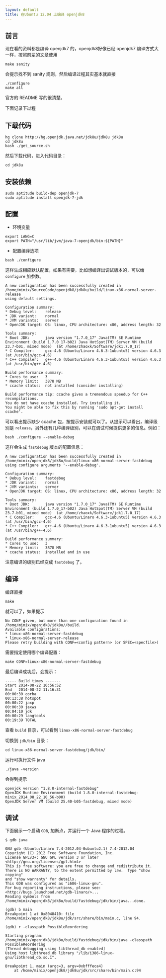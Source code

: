 ```yaml
---
layout: default
title: 在Ubuntu 12.04 上编译 openjdk8
---
```



## 前言

现在看的资料都是编译 openjdk7 的，openjdk8好像已经 openjdk7 编译方式大一样，按照前辈的文章使用 

```
make sanity
```

会提示找不到 sanity 规则，然后编译过程其实基本就直接 

```
./configure
make all
```

官方的 README 写的很清楚。

下面记录下过程


## 下载代码 


```
hg clone http://hg.openjdk.java.net/jdk8u/jdk8u jdk8u
cd jdk8u 
bash ./get_source.sh
```

然后下载代码，进入代码目录：

```
cd jdk8u
```


## 安装依赖 

```
sudo aptitude build-dep openjdk-7 
sudo aptitude install openjdk-7-jdk
```


## 配置 

* 环境变量 

```
export LANG=C 
export PATH="/usr/lib/jvm/java-7-openjdk/bin:${PATH}"
```

* 配置编译选项

```
bash ./configure
```

这样生成相应默认配置，如果有需要，比如想编译出调试版本的，可以给 `configure` 加参数。

```
A new configuration has been successfully created in
/home/minix/SourceCode/openjdk8/jdk8u/build/linux-x86-normal-server-release
using default settings.

Configuration summary:
* Debug level:    release
* JDK variant:    normal
* JVM variants:   server
* OpenJDK target: OS: linux, CPU architecture: x86, address length: 32

Tools summary:
* Boot JDK:       java version "1.7.0_17" Java(TM) SE Runtime Environment (build 1.7.0_17-b02) Java HotSpot(TM) Server VM (build 23.7-b01, mixed mode)  (at /home/zhaoxk/Software/jdk1.7.0_17)
* C Compiler:     gcc-4.6 (Ubuntu/Linaro 4.6.3-1ubuntu5) version 4.6.3 (at /usr/bin/gcc-4.6)
* C++ Compiler:   g++-4.6 (Ubuntu/Linaro 4.6.3-1ubuntu5) version 4.6.3 (at /usr/bin/g++-4.6)

Build performance summary:
* Cores to use:   3
* Memory limit:   3878 MB
* ccache status:  not installed (consider installing)

Build performance tip: ccache gives a tremendous speedup for C++ recompilations.
You do not have ccache installed. Try installing it.
You might be able to fix this by running 'sudo apt-get install ccache'.
```

可以看出提示缺少 ccache 包，按提示安装就可以了。从提示可以看出，编译级别是 `release`，另外还有几种编译级别，可以在调试时候提供更多的信息。例如：

```
bash ./configure --enable-debug
```

这样会生成 `fastdebug` 版本的配置信息：

```
A new configuration has been successfully created in
/home/minix/openjdk8/jdk8u/build/linux-x86-normal-server-fastdebug
using configure arguments '--enable-debug'.

Configuration summary:
* Debug level:    fastdebug
* JDK variant:    normal
* JVM variants:   server
* OpenJDK target: OS: linux, CPU architecture: x86, address length: 32

Tools summary:
* Boot JDK:       java version "1.7.0_17" Java(TM) SE Runtime Environment (build 1.7.0_17-b02) Java HotSpot(TM) Server VM (build 23.7-b01, mixed mode)  (at /home/zhaoxk/Software/jdk1.7.0_17)
* C Compiler:     gcc-4.6 (Ubuntu/Linaro 4.6.3-1ubuntu5) version 4.6.3 (at /usr/bin/gcc-4.6)
* C++ Compiler:   g++-4.6 (Ubuntu/Linaro 4.6.3-1ubuntu5) version 4.6.3 (at /usr/bin/g++-4.6)

Build performance summary:
* Cores to use:   3
* Memory limit:   3878 MB
* ccache status:  installed and in use
```

注意编译的级别已经变成 `fastdebug` 了。


## 编译

编译直接 

```
make
```

就可以了，如果提示

```
No CONF given, but more than one configuration found in /home/minix/openjdk8/jdk8u//build.
Available configurations:
* linux-x86-normal-server-fastdebug
* linux-x86-normal-server-release
Please retry building with CONF=<config pattern> (or SPEC=<specfile>)

```

需要指定使用哪个编译配置：

```
make CONF=linux-x86-normal-server-fastdebug
```

最后编译成功后，会提示：

```
----- Build times -------
Start 2014-08-22 10:56:52
End   2014-08-22 11:16:31
00:00:30 corba
00:13:38 hotspot
00:00:22 jaxp
00:00:30 jaxws
00:04:10 jdk
00:00:29 langtools
00:19:39 TOTAL
```

查看 `build` 目录，可以看到 `linux-x86-normal-server-fastdebug`

切换到 `jdk/bin` 目录：

```
cd linux-x86-normal-server-fastdebug/jdk/bin/
```

运行可执行文件 java

```
./java -version
```

会得到提示

```
openjdk version "1.8.0-internal-fastdebug"
OpenJDK Runtime Environment (build 1.8.0-internal-fastdebug-minix_2014_08_22_10_56-b00)
OpenJDK Server VM (build 25.40-b05-fastdebug, mixed mode)
```

## 调试 

下面展示一个启动 `GDB`, 加断点，并运行一个 Java 程序的过程。


```
$ gdb java

GNU gdb (Ubuntu/Linaro 7.4-2012.04-0ubuntu2.1) 7.4-2012.04
Copyright (C) 2012 Free Software Foundation, Inc.
License GPLv3+: GNU GPL version 3 or later <http://gnu.org/licenses/gpl.html>
This is free software: you are free to change and redistribute it.
There is NO WARRANTY, to the extent permitted by law.  Type "show copying"
and "show warranty" for details.
This GDB was configured as "i686-linux-gnu".
For bug reporting instructions, please see:
<http://bugs.launchpad.net/gdb-linaro/>...
Reading symbols from /home/minix/openjdk8/jdk8u/build/fastdebug/jdk/bin/java...done.

(gdb) b main
Breakpoint 1 at 0x8048410: file /home/minix/openjdk8/jdk8u/jdk/src/share/bin/main.c, line 94.

(gdb) r -classpath PossibleReordering

Starting program: /home/minix/openjdk8/jdk8u/build/fastdebug/jdk/bin/java -classpath PossibleReordering
[Thread debugging using libthread_db enabled]
Using host libthread_db library "/lib/i386-linux-gnu/libthread_db.so.1".

Breakpoint 1, main (argc=3, argv=0xbfffeca4)
    at /home/minix/openjdk8/jdk8u/jdk/src/share/bin/main.c:94

```
